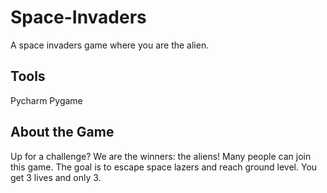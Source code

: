 # Space-Invaders
A space invaders game where you are the alien.

## Tools
Pycharm 
Pygame

## About the Game
Up for a challenge? We are the winners: the aliens! Many people can join this game. The goal is to escape space lazers and reach ground level. You get 3 lives and only 3. 
